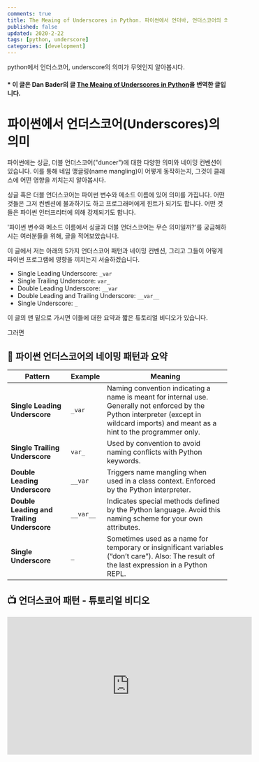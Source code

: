 ```yaml
---
comments: true
title: The Meaing of Underscores in Python. 파이썬에서 언더바, 언더스코어의 의미
published: false
updated: 2020-2-22
tags: [python, underscore]
categories: [development]
---
```


python에서 언더스코어, underscore의 의미가 무엇인지 알아봅시다.



#### \* 이 글은 Dan Bader의 글 [The Meaing of Underscores in Python](https://dbader.org/blog/meaning-of-underscores-in-python)을 번역한 글입니다.



# 파이썬에서 언더스코어(Underscores)의 의미

파이썬에는 싱글, 더블 언더스코어("duncer")에 대한 다양한 의미와 네이밍 컨벤션이 있습니다. 이를 통해 네임 맹글링(name mangling)이 어떻게 동작하는지, 그것이 클래스에 어떤 영향을 끼치는지 알아봅시다.

싱글 혹은 더블 언더스코어는 파이썬 변수와 메소드 이름에 있어 의미를 가집니다. 어떤 것들은 그저 컨벤션에 불과하기도 하고 프로그래머에게 힌트가 되기도 합니다. 어떤 것들은 파이썬 인터프리터에 의해 강제되기도 합니다.

'파이썬 변수와 메소드 이름에서 싱글과 더블 언더스코어는 무슨 의미일까?'를 궁금해하시는 여러분들을 위해, 글을 적어보았습니다.

이 글에서 저는 아래의 5가지 언더스코어 패턴과 네이밍 컨벤션, 그리고 그들이 어떻게 파이썬 프로그램에 영향을 끼치는지 서술하겠습니다.

- Single Leading Underscore: `_var`
- Single Trailing Underscore: `var_`
- Double Leading Underscore: `__var`
- Double Leading and Trailing Underscore: `__var__`
- Single Underscore: `_`

이 글의 맨 밑으로 가시면 이들에 대한 요약과 짧은 튜토리얼 비디오가 있습니다.

그러면 







## 📓 파이썬 언더스코어의 네이밍 패턴과 요약

| Pattern                                    | Example   | Meaning                                                      |
| ------------------------------------------ | --------- | ------------------------------------------------------------ |
| **Single Leading Underscore**              | `_var`    | Naming convention indicating a name is meant for internal use.  Generally not enforced by the Python interpreter (except in wildcard  imports) and meant as a hint to the programmer only. |
| **Single Trailing Underscore**             | `var_`    | Used by convention to avoid naming conflicts with Python keywords. |
| **Double Leading Underscore**              | `__var`   | Triggers name mangling when used in a class context. Enforced by the Python interpreter. |
| **Double Leading and Trailing Underscore** | `__var__` | Indicates special methods defined by the Python language. Avoid this naming scheme for your own attributes. |
| **Single Underscore**                      | `_`       | Sometimes used as a name for temporary or insignificant variables  (“don’t care”). Also: The result of the last expression in a Python  REPL. |



## 📺 언더스코어 패턴 - 튜토리얼 비디오

<center><iframe width="560" height="315" src="https://www.youtube.com/embed/ALZmCy2u0jQ" frameborder="0" allow="accelerometer; autoplay; encrypted-media; gyroscope; picture-in-picture" allowfullscreen></iframe></center>

